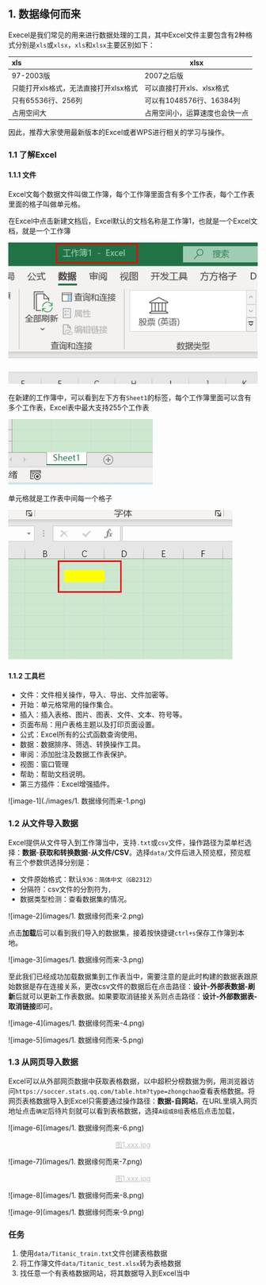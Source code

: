 ## 1. 数据缘何而来

Execel是我们常见的用来进行数据处理的工具，其中Excel文件主要包含有2种格式分别是`xls`或`xlsx`，`xls`和`xlsx`主要区别如下：

| xls                                   | xlsx                           |
| :------------------------------------ | ------------------------------ |
| 97-2003版                             | 2007之后版                     |
| 只能打开xls格式，无法直接打开xlsx格式 | 可以直接打开xls、xlsx格式      |
| 只有65536行、256列                    | 可以有1048576行、16384列       |
| 占用空间大                            | 占用空间小，运算速度也会快一点 |

因此，推荐大家使用最新版本的Excel或者WPS进行相关的学习与操作。

### 1.1 了解Excel

#### 1.1.1 文件

Excel文每个数据文件叫做工作簿，每个工作簿里面含有多个工作表，每个工作表里面的格子叫做单元格。

在Excel中点击新建文档后，Excel默认的文档名称是工作簿1，也就是一个Excel文档，就是一个工作簿

![1.1](images/1.1.png)

在新建的工作簿中，可以看到左下方有`Sheet1`的标签，每个工作簿里面可以含有多个工作表，Excel表中最大支持255个工作表

![1.2](images/1.2.png)

单元格就是工作表中间每一个格子

![1.3](images/1.3.png)


#### 1.1.2 工具栏

* 文件：文件相关操作，导入、导出、文件加密等。
* 开始：单元格常用的操作集合。
* 插入：插入表格、图片、图表、文件、文本、符号等。
* 页面布局：用户表格主题以及打印页面设置。
* 公式：Excel所有的公式函数查询使用。
* 数据：数据排序、筛选、转换操作工具。
* 审阅：添加批注及数据工作表保护。
* 视图：窗口管理
* 帮助：帮助文档说明。
* 第三方插件：Excel增强插件。

![image-1](./images/1. 数据缘何而来-1.png)

### 1.2 从文件导入数据

Excel提供从文件导入到工作簿当中，支持`.txt`或`csv`文件，操作路径为菜单栏选择：**数据**-**获取和转换数据**-**从文件/CSV**。选择`data/`文件后进入预览框，预览框有三个参数供选择分别是：

* 文件原始格式：默认`936：简体中文（GB2312）`
* 分隔符：csv文件的分割符为`,`
* 数据类型检测：查看数据集的情况。

![image-2](images/1. 数据缘何而来-2.png)

点击**加载**后可以看到我们导入的数据集，接着按快捷键`ctrl+s`保存工作簿到本地。

![image-3](images/1. 数据缘何而来-3.png)

至此我们已经成功加载数据集到工作表当中，需要注意的是此时构建的数据表跟原始数据是存在连接关系，更改csv文件的数据后在点击路径：**设计-外部表数据-刷新**后就可以更新工作表数据。如果要取消链接关系则点击路径：**设计-外部数据表-取消链接**即可。

![image-4](images/1. 数据缘何而来-4.png)

![image-5](images/1. 数据缘何而来-5.png)

### 1.3 从网页导入数据

Excel可以从外部网页数据中获取表格数据，以中超积分榜数据为例，用浏览器访问`https://soccer.stats.qq.com/table.htm?type=zhongchao`查看表格数据。将网页表格数据导入到Excel只需要通过操作路径：**数据-自网站**，在URL里填入网页地址点击`确定`后待片刻就可以看到表格数据，选择`A组或B组`表格后点击加载，

![image-6](images/1. 数据缘何而来-6.png)

<center style="color:#C0C0C0;text-decoration:underline">图1.xxx.jpg</center>

![image-7](images/1. 数据缘何而来-7.png)

<center style="color:#C0C0C0;text-decoration:underline">图1.xxx.jpg</center>

![image-8](images/1. 数据缘何而来-8.png)

![image-9](images/1. 数据缘何而来-9.png)

### 任务

1. 使用`data/Titanic_train.txt`文件创建表格数据
2. 将工作簿文件`data/Titanic_test.xlsx`转为表格数据
3. 找任意一个有表格数据网站，将其数据导入到Excel当中

